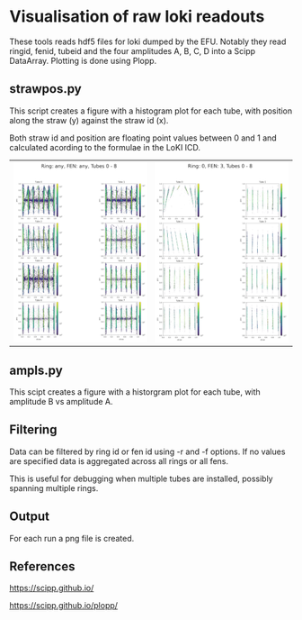 

# Visualisation of raw loki readouts
These tools reads hdf5 files for loki dumped by the EFU. Notably
they read ringid, fenid, tubeid and the four amplitudes A, B, C, D
into a Scipp DataArray. Plotting is done using Plopp.

## strawpos.py
This script creates a figure with a histogram plot for each tube, with
position along the straw (y) against the straw id (x).

Both straw id and position are floating point values between 0 and 1 and
calculated acording to the formulae in the LoKI ICD.

<table border = "0">
<tr><td>
<img src="images/strawpos_any_any.png" width="400">
</td><td>
<img src="images/strawpos_0_3.png" width="400">
</td></tr>
</table>

## ampls.py
This scipt creates a figure with a historgram plot for each tube,
with amplitude B vs amplitude A.


## Filtering
Data can be filtered by ring id or fen id using -r  and -f options.
If no values are specified data is aggregated across all rings or
all fens.

This is useful for debugging when multiple tubes are installed, possibly
spanning multiple rings.

## Output
For each run a png file is created.


## References
https://scipp.github.io/

https://scipp.github.io/plopp/
